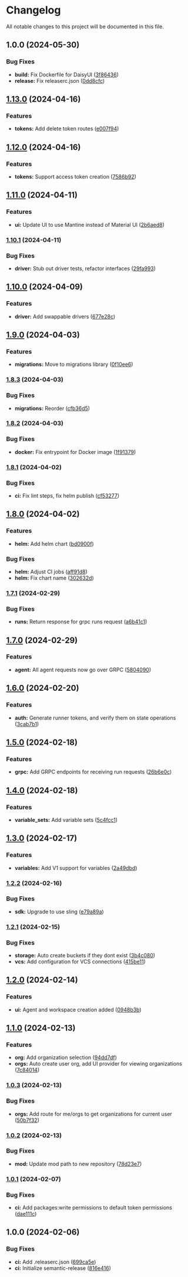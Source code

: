 # Changelog

All notable changes to this project will be documented in this file.

## 1.0.0 (2024-05-30)


### Bug Fixes

* **build:** Fix Dockerfile for DaisyUI ([3f86436](https://github.com/chushi-io/chushi/commit/3f8643625d3ef48b00115dfaec34fa8d856605fc))
* **release:** Fix releaserc.json ([0dd8cfc](https://github.com/chushi-io/chushi/commit/0dd8cfc99e38f84aad48157472d3307c93581ceb))

## [1.13.0](https://github.com/chushi-io/chushi/compare/v1.12.0...v1.13.0) (2024-04-16)


### Features

* **tokens:** Add delete token routes ([e007f94](https://github.com/chushi-io/chushi/commit/e007f94af9bba5c0704c293732b83719ee4275b2))

## [1.12.0](https://github.com/chushi-io/chushi/compare/v1.11.0...v1.12.0) (2024-04-16)


### Features

* **tokens:** Support access token creation ([7586b92](https://github.com/chushi-io/chushi/commit/7586b921bbe7a6a48b02c2ebc8af70698dfd506d))

## [1.11.0](https://github.com/chushi-io/chushi/compare/v1.10.1...v1.11.0) (2024-04-11)


### Features

* **ui:** Update UI to use Mantine instead of Material UI ([2b6aed8](https://github.com/chushi-io/chushi/commit/2b6aed87c7e01349720069c7e9818b4c1b7f7b46))

### [1.10.1](https://github.com/chushi-io/chushi/compare/v1.10.0...v1.10.1) (2024-04-11)


### Bug Fixes

* **driver:** Stub out driver tests, refactor interfaces ([29fa993](https://github.com/chushi-io/chushi/commit/29fa993766d724dae5d894626cb0064499f3132e))

## [1.10.0](https://github.com/chushi-io/chushi/compare/v1.9.0...v1.10.0) (2024-04-09)


### Features

* **driver:** Add swappable drivers ([677e28c](https://github.com/chushi-io/chushi/commit/677e28cd14a9eb79e0a925660dd2d961cd572685))

## [1.9.0](https://github.com/chushi-io/chushi/compare/v1.8.3...v1.9.0) (2024-04-03)


### Features

* **migrations:** Move to migrations library ([0f10ee6](https://github.com/chushi-io/chushi/commit/0f10ee6b382caa2f71c88032c9e8ba1ca1c0890b))

### [1.8.3](https://github.com/chushi-io/chushi/compare/v1.8.2...v1.8.3) (2024-04-03)


### Bug Fixes

* **migrations:** Reorder ([cfb36d5](https://github.com/chushi-io/chushi/commit/cfb36d53bbdb0cf406049f46ed5b7073730e1b25))

### [1.8.2](https://github.com/chushi-io/chushi/compare/v1.8.1...v1.8.2) (2024-04-03)


### Bug Fixes

* **docker:** Fix entrypoint for Docker image ([1f91379](https://github.com/chushi-io/chushi/commit/1f91379f83653dfac98d2f8ddfa8337c42acb8ba))

### [1.8.1](https://github.com/chushi-io/chushi/compare/v1.8.0...v1.8.1) (2024-04-02)


### Bug Fixes

* **ci:** Fix lint steps, fix helm publish ([cf53277](https://github.com/chushi-io/chushi/commit/cf532771216a7f2b0fe6bb5f6b3d47b46b2d3d56))

## [1.8.0](https://github.com/chushi-io/chushi/compare/v1.7.1...v1.8.0) (2024-04-02)


### Features

* **helm:** Add helm chart ([bd0900f](https://github.com/chushi-io/chushi/commit/bd0900f76dc2615df3a8572fa48848e0ea454094))


### Bug Fixes

* **helm:** Adjust CI jobs ([aff91d8](https://github.com/chushi-io/chushi/commit/aff91d831e0c2c42e7dbf7e3b71b6457c1b475df))
* **helm:** Fix chart name ([302632d](https://github.com/chushi-io/chushi/commit/302632d01d5f052d4b2bdcbc7ba778336d41c61a))

### [1.7.1](https://github.com/chushi-io/chushi/compare/v1.7.0...v1.7.1) (2024-02-29)


### Bug Fixes

* **runs:** Return response for grpc runs request ([a6b41c1](https://github.com/chushi-io/chushi/commit/a6b41c1c293beeaa8a26aae6a876a30ef56ebfc0))

## [1.7.0](https://github.com/chushi-io/chushi/compare/v1.6.0...v1.7.0) (2024-02-29)


### Features

* **agent:** All agent requests now go over GRPC ([5804090](https://github.com/chushi-io/chushi/commit/58040904a93f4aaa43f09245f99aeff0b5ffe7f9))

## [1.6.0](https://github.com/chushi-io/chushi/compare/v1.5.0...v1.6.0) (2024-02-20)


### Features

* **auth:** Generate runner tokens, and verify them on state operations ([3cab7b1](https://github.com/chushi-io/chushi/commit/3cab7b1520ca6af0c2bf3764bb41a80dd9fb251b))

## [1.5.0](https://github.com/chushi-io/chushi/compare/v1.4.0...v1.5.0) (2024-02-18)


### Features

* **grpc:** Add GRPC endpoints for receiving run requests ([26b6e0c](https://github.com/chushi-io/chushi/commit/26b6e0c7c2152d1d709f832d92918055d795323b))

## [1.4.0](https://github.com/chushi-io/chushi/compare/v1.3.0...v1.4.0) (2024-02-18)


### Features

* **variable_sets:** Add variable sets ([5c4fcc1](https://github.com/chushi-io/chushi/commit/5c4fcc13e2117b545d43a7a9b3ba09c15737294a))

## [1.3.0](https://github.com/chushi-io/chushi/compare/v1.2.2...v1.3.0) (2024-02-17)


### Features

* **variables:** Add V1 support for variables ([2a49dbd](https://github.com/chushi-io/chushi/commit/2a49dbdada81eb95232e733bb9cd4cf412deeb70))

### [1.2.2](https://github.com/chushi-io/chushi/compare/v1.2.1...v1.2.2) (2024-02-16)


### Bug Fixes

* **sdk:** Upgrade to use sling ([e79a89a](https://github.com/chushi-io/chushi/commit/e79a89a694cc3454f8626f021e795da4ec437497))

### [1.2.1](https://github.com/chushi-io/chushi/compare/v1.2.0...v1.2.1) (2024-02-15)


### Bug Fixes

* **storage:** Auto create buckets if they dont exist ([3b4c080](https://github.com/chushi-io/chushi/commit/3b4c080a2c3c9cf05b8c478f3ace76f8788b8449))
* **vcs:** Add configuration for VCS connections ([415be11](https://github.com/chushi-io/chushi/commit/415be11f3b7bc1caa42b491a3b8e1f8ec37348b5))

## [1.2.0](https://github.com/chushi-io/chushi/compare/v1.1.0...v1.2.0) (2024-02-14)


### Features

* **ui:** Agent and workspace creation added ([0948b3b](https://github.com/chushi-io/chushi/commit/0948b3b2a3a29592d0920b0730879135d4a91745))

## [1.1.0](https://github.com/chushi-io/chushi/compare/v1.0.3...v1.1.0) (2024-02-13)


### Features

* **org:** Add organization selection ([94dd7df](https://github.com/chushi-io/chushi/commit/94dd7df27aca30479582dfd45935081a5c88c97d))
* **orgs:** Auto create user org, add UI provider for viewing organizations ([7c84014](https://github.com/chushi-io/chushi/commit/7c840142734b4730d399334a87cd5515cff91d44))

### [1.0.3](https://github.com/chushi-io/chushi/compare/v1.0.2...v1.0.3) (2024-02-13)


### Bug Fixes

* **orgs:** Add route for me/orgs to get organizations for current user ([50b7f32](https://github.com/chushi-io/chushi/commit/50b7f32b7f4abe9bf61f7e2525cf241256aa7a00))

### [1.0.2](https://github.com/chushi-io/chushi/compare/v1.0.1...v1.0.2) (2024-02-13)


### Bug Fixes

* **mod:** Update mod path to new repository ([78d23e7](https://github.com/chushi-io/chushi/commit/78d23e7766e050e3324ce92686394df3977c57a6))

### [1.0.1](https://github.com/chushi-io/chushi/compare/v1.0.0...v1.0.1) (2024-02-07)


### Bug Fixes

* **ci:** Add packages:write permissions to default token permissions ([dae111c](https://github.com/chushi-io/chushi/commit/dae111ca2b026aaf977be0a9b73da36e68f0e7f5))

## 1.0.0 (2024-02-06)


### Bug Fixes

* **ci:** Add .releaserc.json ([699ca5e](https://github.com/chushi-io/chushi/commit/699ca5e375e0df14aba96b4dcea35225a01c1d73))
* **ci:** Initialize semantic-release ([816e416](https://github.com/chushi-io/chushi/commit/816e416bc4d2d3e61893afcd61ac2f6888e5f940))
